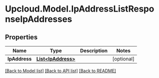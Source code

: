 # Upcloud.Model.IpAddressListResponseIpAddresses
## Properties

Name | Type | Description | Notes
------------ | ------------- | ------------- | -------------
**IpAddress** | [**List&lt;IpAddress&gt;**](IpAddress.md) |  | [optional] 

[[Back to Model list]](../README.md#documentation-for-models) [[Back to API list]](../README.md#documentation-for-api-endpoints) [[Back to README]](../README.md)

